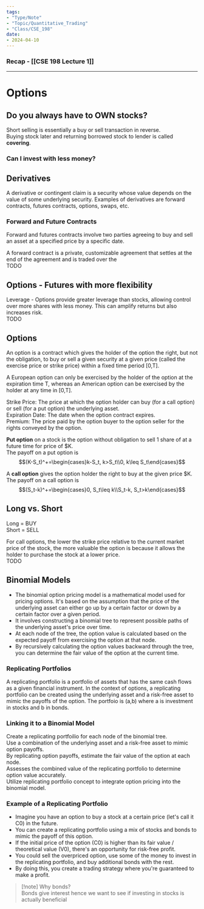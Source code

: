 ```yaml
---
tags:
- "Type/Note"
- "Topic/Quantitative_Trading"
- "Class/CSE_198"
date:
- 2024-04-10
---
```

### Recap - [[CSE 198 Lecture 1]]  

---  

# Options  

## Do you always have to OWN stocks?  

Short selling is essentially a buy or sell transaction in reverse.  
Buying stock later and returning borrowed stock to lender is called **covering**.  

### Can I invest with less money?  

## Derivatives  

A derivative or contingent claim is a security whose value depends on the value of some underlying security. Examples of derivatives are forward contracts, futures contracts, options, swaps, etc.  

### Forward and Future Contracts  

Forward and futures contracts involve two parties agreeing to buy and sell an asset at a specified price by a specific date.  

A forward contract is a private, customizable agreement that settles at the end of the agreement and is traded over the  
TODO  

## Options - Futures with more flexibility  

Leverage - Options provide greater leverage than stocks, allowing control over more shares with less money. This can amplify returns but also increases risk.  
TODO  

## Options  

An option is a contract which gives the holder of the option the right, but not the obligation, to buy or sell a given security at a given price (called the exercise price or strike price) within a fixed time period [0,T].  

A European option can only be exercised by the holder of the option at the expiration time T, whereas an American option can be exercised by the holder at any time in [0,T].  

Strike Price: The price at which the option holder can buy (for a call option) or sell (for a put option) the underlying asset.  
Expiration Date: The date when the option contract expires.  
Premium: The price paid by the option buyer to the option seller for the rights conveyed by the option.  

**Put option** on a stock is the option without obligation to sell 1 share of at a future time for price of \$K.  
The payoff on a put option is  
$$(K-S_t)^+=\begin{cases}k-S_t, k>S_t\\0, k\leq S_t\end{cases}$$  

A **call option** gives the option holder the right to buy at the given price \$K.  
The payoff on a call option is  
$$(S_t-k)^+=\begin{cases}0, S_t\leq k\\S_t-k, S_t>k\end{cases}$$  

## Long vs. Short  

Long = BUY  
Short = SELL  

For call options, the lower the strike price relative to the current market price of the stock, the more valuable the option is because it allows the holder to purchase the stock at a lower price.  
TODO  

## Binomial Models  

- The binomial option pricing model is a mathematical model used for pricing options. It's based on the assumption that the price of the underlying asset can either go up by a certain factor or down by a certain factor over a given period.  
- It involves constructing a binomial tree to represent possible paths of the underlying asset's price over time.  
- At each node of the tree, the option value is calculated based on the expected payoff from exercising the option at that node.  
- By recursively calculating the option values backward through the tree, you can determine the fair value of the option at the current time.  

### Replicating Portfolios  

A replicating portfolio is a portfolio of assets that has the same cash flows as a given financial instrument. In the context of options, a replicating portfolio can be created using the underlying asset and a risk-free asset to mimic the payoffs of the option. The portfoio is (a,b) where a is investment in stocks and b in bonds.  

### Linking it to a Binomial Model  

Create a replicating portfoilio for each node of the binomial tree.  
Use a combination of the underlying asset and a risk-free asset to mimic option payoffs.  
By replicating option payoffs, estimate the fair value of the option at each node.  
Assesses the combined value of the replicating portfolio to determine option value accurately.  
Utilize replicating portfolio concept to integrate option pricing into the binomial model.  

### Example of a Replicating Portfolio  

- Imagine you have an option to buy a stock at a certain price (let's call it C0) in the future.  
- You can create a replicating portfolio using a mix of stocks and bonds to mimic the payoff of this option.  
- If the initial price of the option (C0) is higher than its fair value / theoretical value (V0), there's an opportunity for risk-free profit.  
- You could sell the overpriced option, use some of the money to invest in the replicating portfolio, and buy additional bonds with the rest.  
- By doing this, you create a trading strategy where you're guaranteed to make a profit.  

> [!note] Why bonds?  
> Bonds give interest hence we want to see if investing in stocks is actually beneficial  

